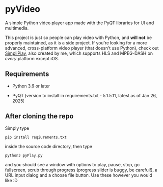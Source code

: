 # pyVideo
A simple Python video player app made with the PyQT libraries for UI and multimedia.

This project is just so people can play video with Python, and **will not** be properly maintained, as it is a side project. If you're looking for a more advanced, cross-platform video player (that doesn't use Python), check out [SimpliPlay](https://simpliplay.netlify.app), also created by me, which supports HLS and MPEG-DASH on *every* platform except iOS.

## Requirements
- Python 3.6 or later

- PyQT (version to install in requirements.txt - 5.1.5.11, latest as of Jan 26, 2025)

## After cloning the repo
Simply type 

`pip install reqiurements.txt`

inside the source code directory, then type

`python3 pyPlay.py`

and you should see a window with options to play, pause, stop, go fullscreen, scrub through progress (progress slider is buggy, be careful!), a URL input dialog and a choose file button. Use these however you would like :D
